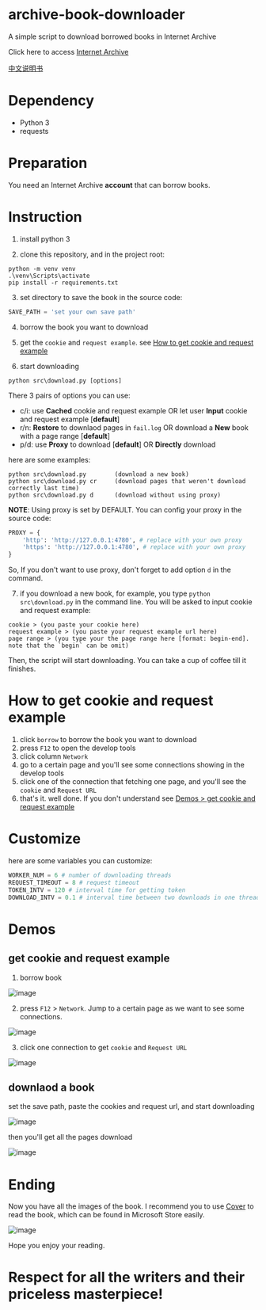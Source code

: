 # archive-book-downloader

A simple script to download borrowed books in Internet Archive

Click here to access [Internet Archive](https://archive.org/)

[中文说明书](%E8%AF%B4%E6%98%8E%E4%B9%A6.md)

# Dependency

- Python 3
- requests

# Preparation

You need an Internet Archive **account** that can borrow books.

# Instruction

1. install python 3

2. clone this repository, and in the project root:
```shell
python -m venv venv
.\venv\Scripts\activate
pip install -r requirements.txt
```

3. set directory to save the book in the source code:
```python
SAVE_PATH = 'set your own save path'
```

4. borrow the book you want to download

5. get the `cookie` and `request example`. see [How to get cookie and request example](#t)

6. start downloading
```shell
python src\download.py [options]
```
There 3 pairs of options you can use:
- c/i: use **Cached** cookie and request example OR let user **Input** cookie and request example [**default**]
- r/n: **Restore** to downlaod pages in `fail.log` OR download a **New** book with a page range [**default**]
- p/d: use **Proxy** to download [**default**] OR **Directly** download

here are some examples:
```shell
python src\download.py        (download a new book)
python src\download.py cr     (download pages that weren't download correctly last time)
python src\download.py d      (download without using proxy)
```

**NOTE**: Using proxy is set by DEFAULT. You can config your proxy in the source code:
```python
PROXY = {
    'http': 'http://127.0.0.1:4780', # replace with your own proxy
    'https': 'http://127.0.0.1:4780', # replace with your own proxy
}
```
So, If you don't want to use proxy, don't forget to add option `d` in the command.

7. if you download a new book, for example, you type `python src\download.py` in the command line. You will be asked to input cookie and request example:
```
cookie > (you paste your cookie here)
request example > (you paste your request example url here)
page range > (you type your the page range here [format: begin-end]. note that the `begin` can be omit)
```
Then, the script will start downloading. You can take a cup of coffee till it finishes.

# How to get cookie and request example<span id="t"></span>

1. click `borrow` to borrow the book you want to download
2. press `F12` to open the develop tools
3. click column `Network`
4. go to a certain page and you'll see some connections showing in the develop tools
5. click one of the connection that fetching one page, and you'll see the `cookie` and `Request URL`
6. that's it. well done. If you don't understand see [Demos > get cookie and request example](#d)

# Customize

here are some variables you can customize:

```python
WORKER_NUM = 6 # number of downloading threads
REQUEST_TIMEOUT = 8 # request timeout
TOKEN_INTV = 120 # interval time for getting token
DOWNLOAD_INTV = 0.1 # interval time between two downloads in one thread
```

# Demos

## get cookie and request example<span id="d"></span>

1. borrow book

![image](https://user-images.githubusercontent.com/47183462/170027317-09680f29-d9b5-457d-bc28-c32c1581ebef.png)

2. press `F12` > `Network`. Jump to a certain page as we want to see some connections.

![image](https://user-images.githubusercontent.com/47183462/170028140-7df10c1c-52f6-4294-a7d5-be35878b996c.png)

3. click one connection to get `cookie` and `Request URL`

![image](https://user-images.githubusercontent.com/47183462/170028627-13c2b268-faa8-46d4-8072-c7c182d7019b.png)

## downlaod a book

set the save path, paste the cookies and request url, and start downloading

![image](https://user-images.githubusercontent.com/47183462/170030100-5f9d6102-0415-4d9f-970b-92cecb8d1a38.png)

then you'll get all the pages download

![image](https://user-images.githubusercontent.com/47183462/170031264-c8da0b0f-46e3-4c27-a8bf-a4075451a9be.png)

# Ending

Now you have all the images of the book. I recommend you to use [Cover](https://www.microsoft.com/store/productId/9WZDNCRFJ9W7) to read the book, which can be found in Microsoft Store easily.

![image](https://user-images.githubusercontent.com/47183462/170032987-b27e7e31-1858-48e7-b608-5aca5828ffb3.png)

Hope you enjoy your reading. 

# Respect for all the writers and their priceless masterpiece!
